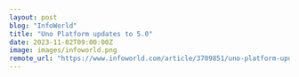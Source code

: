 ```yaml
---
layout: post
blog: "InfoWorld"
title: "Uno Platform updates to 5.0"
date: 2023-11-02T09:00:00Z
image: images/infoworld.png
remote_url: "https://www.infoworld.com/article/3709851/uno-platform-updates-to-50.html#tk.rss_applicationdevelopment"
---
```

